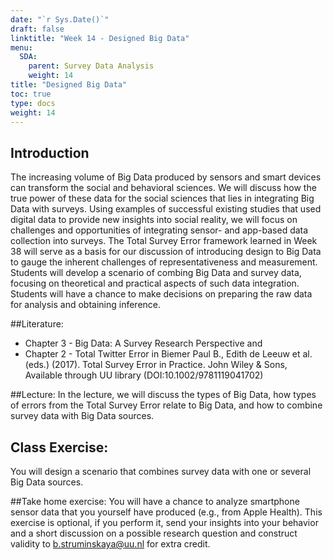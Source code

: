 ```yaml
---
date: "`r Sys.Date()`"
draft: false
linktitle: "Week 14 - Designed Big Data"
menu:
  SDA:
    parent: Survey Data Analysis
    weight: 14
title: "Designed Big Data"
toc: true
type: docs
weight: 14
---
```


## Introduction

The increasing volume of Big Data produced by sensors and smart devices can transform the social and behavioral sciences. We will discuss how the true power of these data for the social sciences that lies in integrating Big Data with surveys. Using examples of successful existing studies that used digital data to provide new insights into social reality, we will focus on challenges and opportunities of integrating sensor- and app-based data collection into surveys. The Total Survey Error framework learned in Week 38 will serve as a basis for our discussion of introducing design to Big Data to gauge the inherent challenges of representativeness and measurement. Students will develop a scenario of combing Big Data and survey data, focusing on theoretical and practical aspects of such data integration. Students will have a chance to make decisions on preparing the raw data for analysis and obtaining inference.

##Literature:

- Chapter 3 - Big Data: A Survey Research Perspective and 
- Chapter 2 - Total Twitter Error in Biemer Paul B., Edith de Leeuw et al. (eds.) (2017). Total Survey Error in Practice. John Wiley & Sons, Available through UU library (DOI:10.1002/9781119041702)

##Lecture:
In the lecture, we will discuss the types of Big Data, how types of errors from the Total Survey Error relate to Big Data, and how to combine survey data with Big Data sources.

## Class Exercise:
You will design a scenario that combines survey data with one or several Big Data sources.

##Take home exercise:
You will have a chance to analyze smartphone sensor data that you yourself have produced (e.g., from Apple Health). This exercise is optional, if you perform it, send your insights into your behavior and a short discussion on a possible research question and construct validity to b.struminskaya@uu.nl for extra credit.

